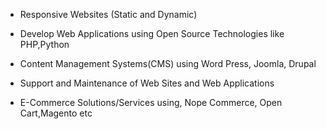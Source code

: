 
+ Responsive Websites (Static and Dynamic)

+ Develop Web Applications using Open Source Technologies like PHP,Python

+ Content Management Systems(CMS) using Word Press, Joomla, Drupal

+ Support and Maintenance of Web Sites and Web Applications

+ E-Commerce Solutions/Services using, Nope Commerce, Open Cart,Magento etc

